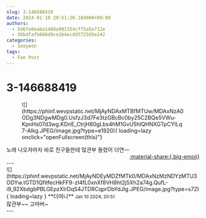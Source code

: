 ```yaml
---
slug: 3-146688419
date: 2024-01-10 20:51:20.184000+09:00
authors:
  - 5d6fe0eaba1488e901354cff5a5e712e
  - 56bdfafb606d9ce1b4ecdd572595e242
categories:
  - Seoyeon
tags:
  - Fan Post
---
```


# 3-146688419

<div class="post-container" markdown="1">
<div class="content-container md-sidebar__scrollwrap" markdown="1">


<figure markdown="1">
![](https://phinf.wevpstatic.net/MjAyNDAxMTBfMTUw/MDAxNzA0ODg3NDgwMDg0.UsfzJ3d7Fe3tzGBcBc0by25C2BQe5VWu-KpnHs07d3wg.KDnE_CtrjH80gLbs4hM1GvU5hlQHNXGTpCYlLq7-AIkg.JPEG/image.jpg?type=e1920){ loading=lazy onclick="openFullscreen(this)"}
</figure>
노래 나오자마자 바로 친구들한테 많관부 돌렸어 더연〰️

</div>
</div>

<div style="text-align: right;" markdown="1">
<a href="https://weverse.io/fromis9/fanpost/3-146688419" style="text-align: right;">:material-share:{.big-emoji}</a>
</div>
---

<div class="comments-container md-sidebar__scrollwrap" markdown="1">
<div class="comment" markdown="1">
<div class='id-container' markdown="1">
![](https://phinf.wevpstatic.net/MjAyNDEyMDZfMTk0/MDAxNzMzNDYzMTU3ODYw.tGTD1QfitfecHkFF9-zI4fL0xnXf8VH8ht2j5Xh2a74g.QufL-i9_92XbdgbPBLGEpzXIrDqS4JTDRCqprDbYdJIg.JPEG/image.jpg?type=s72){ loading=lazy }
**<span class="artist">더여니</span>** <small>Jan 10 2024, 20:51</small><br>
</div>
<div class='comment-body' markdown="1">
많관부~~ 고마버~
</div>
</div>
</div>
---
